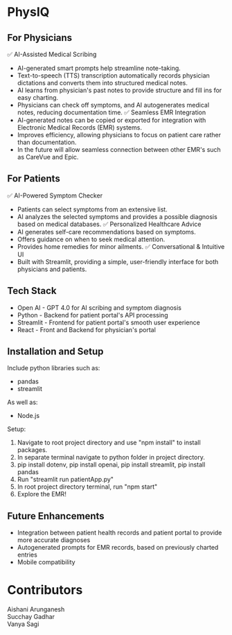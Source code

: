 # PhysIQ
## For Physicians
✅ AI-Assisted Medical Scribing
- AI-generated smart prompts help streamline note-taking.
- Text-to-speech (TTS) transcription automatically records physician dictations and converts them into structured medical notes.
- AI learns from physician's past notes to provide structure and fill ins for easy charting.
- Physicians can check off symptoms, and AI autogenerates medical notes, reducing documentation time.
✅ Seamless EMR Integration
- AI-generated notes can be copied or exported for integration with Electronic Medical Records (EMR) systems.
- Improves efficiency, allowing physicians to focus on patient care rather than documentation.
- In the future will allow seamless connection between other EMR's such as CareVue and Epic.
  
## For Patients
✅ AI-Powered Symptom Checker
- Patients can select symptoms from an extensive list.
- AI analyzes the selected symptoms and provides a possible diagnosis based on medical databases.
✅ Personalized Healthcare Advice
- AI generates self-care recommendations based on symptoms.
- Offers guidance on when to seek medical attention.
- Provides home remedies for minor ailments.
✅ Conversational & Intuitive UI
- Built with Streamlit, providing a simple, user-friendly interface for both physicians and patients.

## Tech Stack
- Open AI - GPT 4.0 for AI scribing and symptom diagnosis
- Python - Backend for patient portal's API processing
- Streamlit - Frontend for patient portal's smooth user experience
- React - Front and Backend for physician's portal

## Installation and Setup
Include python libraries such as:
- pandas
- streamlit

As well as:
- Node.js

Setup:
1. Navigate to root project directory and use "npm install" to install packages.
2. In separate terminal navigate to python folder in project directory.
3. pip install dotenv, pip install openai, pip install streamlit, pip install pandas
4. Run "streamlit run patientApp.py"
5. In root project directory terminal, run "npm start"
6. Explore the EMR!

## Future Enhancements
- Integration between patient health records and patient portal to provide more accurate diagnoses
- Autogenerated prompts for EMR records, based on previously charted entries
- Mobile compatibility

# Contributors
Aishani Arunganesh  
Succhay Gadhar  
Vanya Sagi  
